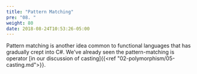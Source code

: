 ```yaml
---
title: "Pattern Matching"
pre: "08. "
weight: 80
date: 2018-08-24T10:53:26-05:00
---
```


Pattern matching is another idea common to functional languages that has gradually crept into C#.  We've already seen the pattern-matching is operator [in our discussion of casting]{{<ref "02-polymorphism/05-casting.md">}}.